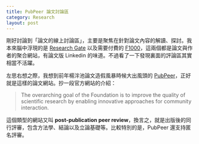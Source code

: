 ```yaml
---
title: PubPeer 論文討論區
category: Research
layout: post
---
```


剛好討論到「論文的線上討論區」，主要是聚焦在針對論文內容的解讀、探討。我本來腦中浮現的是 [Research Gate](http://researchgate.net) 以及需要付費的 [F1000](http://F1000.com)，這兩個都是論文與作者的聚合網站，有論文版 Linkedin 的味道。不過看了一下發現裏面的評論區其實相當不活躍。

左思右想之際，我想到前年楊泮池論文造假風暴時候大出風頭的 [PubPeer](https://pubpeer.com)，正好就是這樣的論文網站。抄一段官方網站的介紹：

> The overarching goal of the Foundation is to improve the quality of scientific research by enabling innovative approaches for community interaction.

這個類型的網站又叫 **post-publication peer review**，換言之，就是出版後的同行評審，包含方法學、結論以及立論基礎等。比較特別的是，PubPeer 還支持匿名評審。
